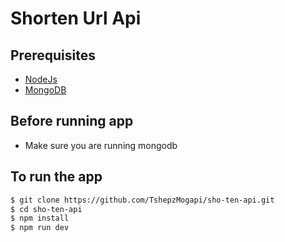 # Shorten Url Api

## Prerequisites

- [NodeJs](https://nodejs.org/en/)
- [MongoDB](https://www.mongodb.com/try/download/enterprise)

## Before running app

- Make sure you are running mongodb

## To run the app

```sh
$ git clone https://github.com/TshepzMogapi/sho-ten-api.git
$ cd sho-ten-api
$ npm install
$ npm run dev
```
